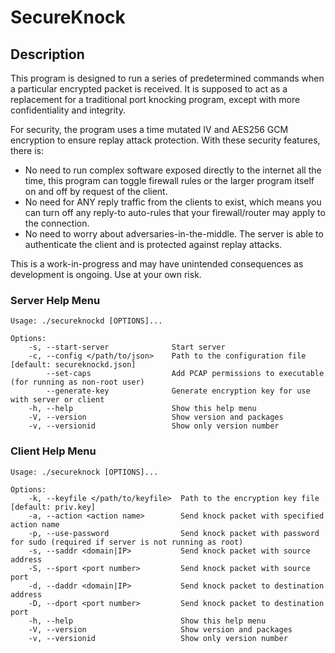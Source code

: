 # SecureKnock

## Description

This program is designed to run a series of predetermined commands when a particular encrypted packet is received.
It is supposed to act as a replacement for a traditional port knocking program, except with more confidentiality and integrity.

For security, the program uses a time mutated IV and AES256 GCM encryption to ensure replay attack protection.
With these security features, there is:
- No need to run complex software exposed directly to the internet all the time, this program can toggle firewall rules or the larger program itself on and off by request of the client.
- No need for ANY reply traffic from the clients to exist, which means you can turn off any reply-to auto-rules that your firewall/router may apply to the connection.
- No need to worry about adversaries-in-the-middle. The server is able to authenticate the client and is protected against replay attacks.

This is a work-in-progress and may have unintended consequences as development is ongoing. Use at your own risk.

### Server Help Menu

```
Usage: ./secureknockd [OPTIONS]...

Options:
    -s, --start-server              Start server
    -c, --config </path/to/json>    Path to the configuration file [default: secureknockd.json]
        --set-caps                  Add PCAP permissions to executable (for running as non-root user)
        --generate-key              Generate encryption key for use with server or client
    -h, --help                      Show this help menu
    -V, --version                   Show version and packages
    -v, --versionid                 Show only version number
```

### Client Help Menu

```
Usage: ./secureknock [OPTIONS]...

Options:
    -k, --keyfile </path/to/keyfile>  Path to the encryption key file [default: priv.key]
    -a, --action <action name>        Send knock packet with specified action name
    -p, --use-password                Send knock packet with password for sudo (required if server is not running as root)
    -s, --saddr <domain|IP>           Send knock packet with source address
    -S, --sport <port number>         Send knock packet with source port
    -d, --daddr <domain|IP>           Send knock packet to destination address
    -D, --dport <port number>         Send knock packet to destination port
    -h, --help                        Show this help menu
    -V, --version                     Show version and packages
    -v, --versionid                   Show only version number
```
